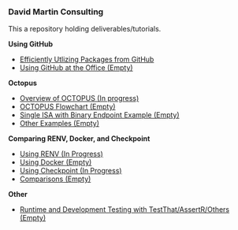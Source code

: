 ### David Martin Consulting

This a repository holding deliverables/tutorials.

<nav aria-label="GitHub">
  <b>Using GitHub</b>
  <ul>
    <li><a href="GitHub_Packages.html">Efficiently Utlizing Packages from GitHub</a></li> 
    <li><a href="GitHub_Usage.html">Using GitHub at the Office (Empty)</a></li> 
  </ul>
</nav> 

<nav aria-label="Octopus">
<b>Octopus</b>
  <ul>
    <li><a href="Octopus.html">Overview of OCTOPUS (In progress)</a></li> 
    <li><a href="">OCTOPUS Flowchart (Empty)</a></li> 
    <li><a href="">Single ISA with Binary Endpoint Example (Empty)</a></li> 
    <li><a href="">Other Examples (Empty)</a></li> 
  </ul></nav>
  
 <nav aria-label="Reproducibility">
<b>Comparing RENV, Docker, and Checkpoint</b>
  <ul>
    <li><a href="">Using RENV (In Progress)</a></li> 
    <li><a href="">Using Docker (Empty)</a></li> 
    <li><a href="">Using Checkpoint (In Progress)</a></li> 
    <li><a href="">Comparisons (Empty) </a></li> 
   </ul></nav>
  
  <nav aria-label="Other">
<b>Other</b>
  <ul>
<li><a href="">Runtime and Development Testing with TestThat/AssertR/Others (Empty)</a></li> 
  </ul></nav>
<!--<li><a href="pred_analytics.html">Pred Analytics</a></li> -->
<!--<li><a href="/pred_analytics.html?rawue">Pred Analytics</a></li> -->

